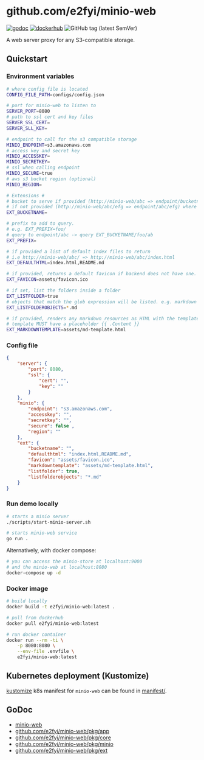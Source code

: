 # github.com/e2fyi/minio-web
[![godoc](https://img.shields.io/badge/godoc-reference-5272B4.svg?style=flat-square "godoc")](https://godoc.org/github.com/e2fyi/minio-web/pkg) [![dockerhub](https://img.shields.io/badge/dockerhub-e2fyi%2Fminio--web-5272B4.svg?style=flat-square "dockerhub")](https://hub.docker.com/r/e2fyi/minio-web) ![GitHub tag (latest SemVer)](https://img.shields.io/github/tag/e2fyi/minio-web.svg?style=flat-square)

A web server proxy for any S3-compatible storage.

## Quickstart

### Environment variables

```bash
# where config file is located
CONFIG_FILE_PATH=configs/config.json

# port for minio-web to listen to
SERVER_PORT=8080
# path to ssl cert and key files
SERVER_SSL_CERT=
SERVER_SLL_KEY=

# endpoint to call for the s3 compatible storage
MINIO_ENDPOINT=s3.amazonaws.com
# access key and secret key
MINIO_ACCESSKEY=
MINIO_SECRETKEY=
# ssl when calling endpoint
MINIO_SECURE=true
# aws s3 bucket region (optional)
MINIO_REGION=

# Extensions #
# bucket to serve if provided (http://minio-web/abc => endpoint/bucketname/abc)
# if not provided (http://minio-web/abc/efg => endpoint/abc/efg) where abc is the bucket
EXT_BUCKETNAME=

# prefix to add to query. 
# e.g. EXT_PREFIX=foo/
# query to endpoint/abc -> query EXT_BUCKETNAME/foo/ab
EXT_PREFIX=

# if provided a list of default index files to return 
# i.e http://minio-web/abc/ => http://minio-web/abc/index.html
EXT_DEFAULTHTML=index.html,README.md

# if provided, returns a default favicon if backend does not have one.
EXT_FAVICON=assets/favicon.ico

# if set, list the folders inside a folder
EXT_LISTFOLDER=true
# objects that match the glob expression will be listed. e.g. markdown files
EXT_LISTFOLDEROBJECTS=*.md

# if provided, renders any markdown resources as HTML with the template.
# template MUST have a placeholder {{ .Content }}
EXT_MARKDOWNTEMPLATE=assets/md-template.html
```

### Config file

```json
{
    "server": {
        "port": 8080,
        "ssl": {
            "cert": "",
            "key": ""
        }
    },
    "minio": {
        "endpoint": "s3.amazonaws.com",
        "accesskey": "",
        "secretkey": "",
        "secure": false ,
        "region": ""       
    },
    "ext": {
        "bucketname": "",
        "defaulthtml": "index.html,README.md",
        "favicon": "assets/favicon.ico",
        "markdowntemplate": "assets/md-template.html",
        "listfolder": true,
        "listfolderobjects": "*.md"
    }
}
```

### Run demo locally
```bash
# starts a minio server
./scripts/start-minio-server.sh

# starts minio-web service
go run .
```

Alternatively, with docker compose:
```bash
# you can access the minio-store at localhost:9000
# and the minio-web at localhost:8080
docker-compose up -d
```

### Docker image
```bash
# build locally
docker build -t e2fyi/minio-web:latest .

# pull from dockerhub
docker pull e2fyi/minio-web:latest

# run docker container
docker run --rm -ti \
    -p 8080:8080 \
    --env-file .envfile \
    e2fyi/minio-web:latest
```

## Kubernetes deployment (Kustomize)
[kustomize](https://github.com/kubernetes-sigs/kustomize) k8s manifest for 
`minio-web` can be found in [manifest/](./manifest).

## GoDoc

- [minio-web](https://godoc.org/github.com/e2fyi/minio-web/)
- [github.com/e2fyi/minio-web/pkg/app](https://godoc.org/github.com/e2fyi/minio-web/pkg/app)
- [github.com/e2fyi/minio-web/pkg/core](https://godoc.org/github.com/e2fyi/minio-web/pkg/core)
- [github.com/e2fyi/minio-web/pkg/minio](https://godoc.org/github.com/e2fyi/minio-web/pkg/minio)
- [github.com/e2fyi/minio-web/pkg/ext](https://godoc.org/github.com/e2fyi/minio-web/pkg/ext)
